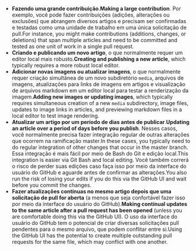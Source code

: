  - <span data-ttu-id="e22ab-101">**Fazendo uma grande contribuição**.</span><span class="sxs-lookup"><span data-stu-id="e22ab-101">**Making a large contribution**.</span></span> <span data-ttu-id="e22ab-102">Por exemplo, você pode fazer contribuições (adições, alterações ou exclusões) que abrangem diversos artigos e precisam ser confirmadas e testadas como uma unidade de trabalho em uma única solicitação de pull.</span><span class="sxs-lookup"><span data-stu-id="e22ab-102">For instance, you might make contributions (additions, changes, or deletions) that span multiple articles and need to be committed and tested as one unit of work in a single pull request.</span></span> 
 - <span data-ttu-id="e22ab-103">**Criando e publicando um novo artigo**, o que normalmente requer um editor local mais robusto.</span><span class="sxs-lookup"><span data-stu-id="e22ab-103">**Creating and publishing a new article**, which typically requires a more robust local editor.</span></span> 
 - <span data-ttu-id="e22ab-104">**Adicionar novas imagens ou atualizar imagens**, o que normalmente requer criação simultânea de um novo subdiretório `media`, arquivos de imagens, atualizações para links de imagens em artigos e visualização de arquivos markdown em um editor local para testar a renderização da imagem.</span><span class="sxs-lookup"><span data-stu-id="e22ab-104">**Adding new images or updating images**, which typically requires simultaneous creation of a new `media` subdirectory, image files, updates to image links in articles, and previewing markdown files in a local editor to test image rendering.</span></span>
 - <span data-ttu-id="e22ab-105">**Atualizar um artigo por um período de dias antes de publicar**.</span><span class="sxs-lookup"><span data-stu-id="e22ab-105">**Updating an article over a period of days before you publish**.</span></span> <span data-ttu-id="e22ab-106">Nesses casos, você normalmente precisa fazer integração regular de outras alterações que ocorrem na ramificação master.</span><span class="sxs-lookup"><span data-stu-id="e22ab-106">In these cases, you typically need to do regular integration of other changes that occur in the master branch.</span></span> <span data-ttu-id="e22ab-107">Essa integração é mais fácil por meio de Bash do Git e edição local.</span><span class="sxs-lookup"><span data-stu-id="e22ab-107">This integration is easier via Git Bash and local editing.</span></span> <span data-ttu-id="e22ab-108">Você também correrá o risco de perder suas edições caso faça isso por meio da interface do usuário do GitHub e aguarde antes de confirmar as alterações.</span><span class="sxs-lookup"><span data-stu-id="e22ab-108">You also run the risk of losing your edits if you do this via the GitHub UI and wait before you commit the changes.</span></span>
 - <span data-ttu-id="e22ab-109">**Fazer atualizações contínuas no mesmo artigo depois que uma solicitação de pull for aberta** (a menos que seja confortável fazer isso por meio da interface do usuário do GitHub).</span><span class="sxs-lookup"><span data-stu-id="e22ab-109">**Making continual updates to the same article after a pull request has been opened** (unless you are comfortable doing this via the GitHub UI).</span></span> <span data-ttu-id="e22ab-110">O uso da interface do usuário do GitHub tem o potencial de criar diversas solicitações pull pendentes para o mesmo arquivo, que podem conflitar entre si.</span><span class="sxs-lookup"><span data-stu-id="e22ab-110">Using the GitHub UI has the potential to create multiple outstanding pull requests for the same file, which may conflict with one another.</span></span> 